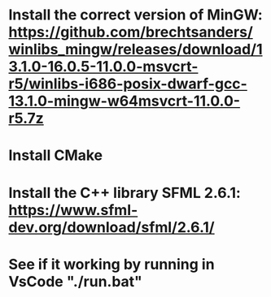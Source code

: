 # Install the correct version of MinGW: https://github.com/brechtsanders/winlibs_mingw/releases/download/13.1.0-16.0.5-11.0.0-msvcrt-r5/winlibs-i686-posix-dwarf-gcc-13.1.0-mingw-w64msvcrt-11.0.0-r5.7z
# Install CMake
# Install the C++ library SFML 2.6.1: https://www.sfml-dev.org/download/sfml/2.6.1/
# See if it working by running in VsCode "./run.bat"
